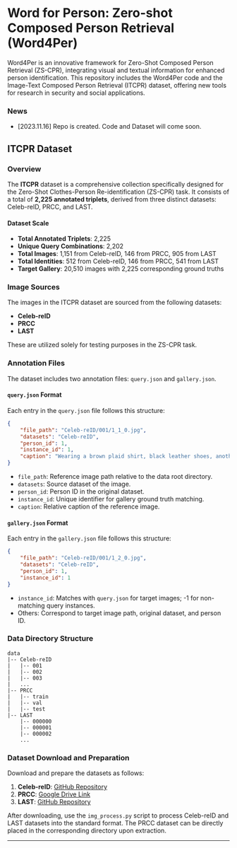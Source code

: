 # Word for Person: Zero-shot Composed Person Retrieval (Word4Per)
Word4Per is an innovative framework for Zero-Shot Composed Person Retrieval (ZS-CPR), integrating visual and textual information for enhanced person identification. This repository includes the Word4Per code and the Image-Text Composed Person Retrieval (ITCPR) dataset, offering new tools for research in security and social applications.
### News
* [2023.11.16] Repo is created. Code and Dataset will come soon.


## ITCPR Dataset

### Overview

The **ITCPR** dataset is a comprehensive collection specifically designed for the Zero-Shot Clothes-Person Re-identification (ZS-CPR) task. It consists of a total of **2,225 annotated triplets**, derived from three distinct datasets: Celeb-reID, PRCC, and LAST. 

#### Dataset Scale
- **Total Annotated Triplets**: 2,225
- **Unique Query Combinations**: 2,202
- **Total Images**: 1,151 from Celeb-reID, 146 from PRCC, 905 from LAST
- **Total Identities**: 512 from Celeb-reID, 146 from PRCC, 541 from LAST
- **Target Gallery**: 20,510 images with 2,225 corresponding ground truths

### Image Sources
The images in the ITCPR dataset are sourced from the following datasets:
- **Celeb-reID**
- **PRCC**
- **LAST**

These are utilized solely for testing purposes in the ZS-CPR task.

### Annotation Files
The dataset includes two annotation files: `query.json` and `gallery.json`.

#### `query.json` Format
Each entry in the `query.json` file follows this structure:
```json
{
    "file_path": "Celeb-reID/001/1_1_0.jpg",
    "datasets": "Celeb-reID",
    "person_id": 1,
    "instance_id": 1,
    "caption": "Wearing a brown plaid shirt, black leather shoes, another dark gray T-shirt, another blue jeans"
}
```
- `file_path`: Reference image path relative to the data root directory.
- `datasets`: Source dataset of the image.
- `person_id`: Person ID in the original dataset.
- `instance_id`: Unique identifier for gallery ground truth matching.
- `caption`: Relative caption of the reference image.

#### `gallery.json` Format
Each entry in the `gallery.json` file follows this structure:
```json
{
    "file_path": "Celeb-reID/001/1_2_0.jpg",
    "datasets": "Celeb-reID",
    "person_id": 1,
    "instance_id": 1
}
```
- `instance_id`: Matches with `query.json` for target images; -1 for non-matching query instances.
- Others: Correspond to target image path, original dataset, and person ID.

### Data Directory Structure
```
data
|-- Celeb-reID
|   |-- 001
|   |-- 002
|   |-- 003
|   ...
|-- PRCC
|   |-- train
|   |-- val
|   |-- test
|-- LAST
    |-- 000000
    |-- 000001
    |-- 000002
    ...
```

### Dataset Download and Preparation
Download and prepare the datasets as follows:

1. **Celeb-reID**: [GitHub Repository](https://github.com/Huang-3/Celeb-reID)
2. **PRCC**: [Google Drive Link](https://drive.google.com/file/d/1yTYawRm4ap3M-j0PjLQJ--xmZHseFDLz/view?usp=sharing)
3. **LAST**: [GitHub Repository](https://github.com/shuxjweb/last)

After downloading, use the `img_process.py` script to process Celeb-reID and LAST datasets into the standard format. The PRCC dataset can be directly placed in the corresponding directory upon extraction.

---

